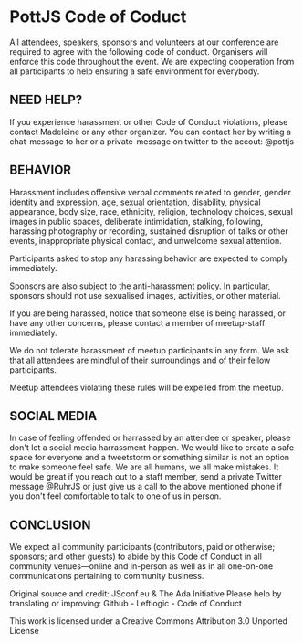 # PottJS Code of Coduct

All attendees, speakers, sponsors and volunteers at our conference are required to agree with the following code of conduct. Organisers will enforce this code throughout the event. We are expecting cooperation from all participants to help ensuring a safe environment for everybody.

## NEED HELP?
If you experience harassment or other Code of Conduct violations, please contact Madeleine or any other organizer.
You can contact her by writing a chat-message to her or a private-message on twitter to the accout: @pottjs

## BEHAVIOR
Harassment includes offensive verbal comments related to gender, gender identity and expression, age, sexual orientation, disability, physical appearance, body size, race, ethnicity, religion, technology choices, sexual images in public spaces, deliberate intimidation, stalking, following, harassing photography or recording, sustained disruption of talks or other events, inappropriate physical contact, and unwelcome sexual attention.

Participants asked to stop any harassing behavior are expected to comply immediately.

Sponsors are also subject to the anti-harassment policy. In particular, sponsors should not use sexualised images, activities, or other material.

If you are being harassed, notice that someone else is being harassed, or have any other concerns, please contact a member of meetup-staff immediately.

We do not tolerate harassment of meetup participants in any form. We ask that all attendees are mindful of their surroundings and of their fellow participants.

Meetup attendees violating these rules will be expelled from the meetup.

## SOCIAL MEDIA
In case of feeling offended or harrassed by an attendee or speaker, please don't let a social media harrassment happen. We would like to create a safe space for everyone and a tweetstorm or something similar is not an option to make someone feel safe. We are all humans, we all make mistakes. It would be great if you reach out to a staff member, send a private Twitter message @RuhrJS or just give us a call to the above mentioned phone if you don't feel comfortable to talk to one of us in person.

## CONCLUSION
We expect all community participants (contributors, paid or otherwise; sponsors; and other guests) to abide by this Code of Conduct in all community venues—online and in-person as well as in all one-on-one communications pertaining to community business.

Original source and credit: JSconf.eu & The Ada Initiative Please help by translating or improving: Github - Leftlogic - Code of Conduct

This work is licensed under a Creative Commons Attribution 3.0 Unported License
